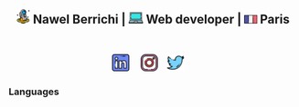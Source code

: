 <div align="center">
<h2> <img height="25" src="icons/astronaut.png"> Nawel Berrichi | <img height="20" src="icons/laptop.png"> Web developer | <img height="15" src="icons/france.png"> Paris </h2>
</div>
&nbsp;
&nbsp;
&nbsp;

<p align='center'>
<a href="https://www.linkedin.com/in/nawelberrichi/"><img height="30" src="icons/linkedin.png"></a>&nbsp;&nbsp;&nbsp;&nbsp;
<a href="https://www.instagram.com/nawel.brrch/"><img height="30" src="icons/instagram.png"></a>&nbsp;&nbsp;&nbsp;
<a href="https://twitter.com/nawel_brrch"><img height="30" src="icons/twitter.png"></a>&nbsp;&nbsp;&nbsp;&nbsp;
 </p>

### Languages
